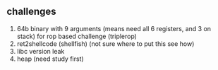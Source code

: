 ## challenges
1. 64b binary with 9 arguments (means need all 6 registers, and 3 on stack) for rop based challenge (triplerop)
3. ret2shellcode (shellfish) (not sure where to put this see how)
4. libc version leak
5. heap (need study first)






